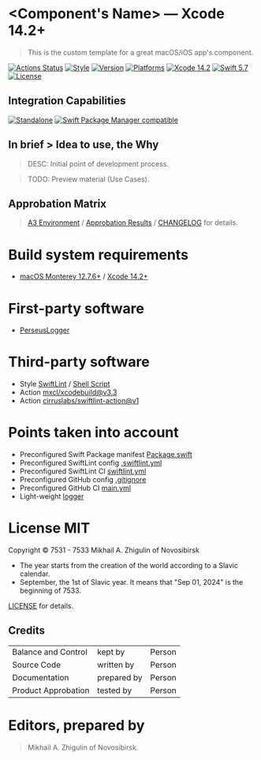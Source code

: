 # <Component's Name> — Xcode 14.2+

> This is the custom template for a great macOS/iOS app's component.<br/>

[![Actions Status](https://github.com/perseusrealdeal/TheTechnologicalTree/actions/workflows/main.yml/badge.svg)](https://github.com/perseusrealdeal/TheTechnologicalTree/actions/workflows/main.yml)
[![Style](https://github.com/perseusrealdeal/TheTechnologicalTree/actions/workflows/swiftlint.yml/badge.svg)](https://github.com/perseusrealdeal/TheTechnologicalTree/actions/workflows/swiftlint.yml)
[![Version](https://img.shields.io/badge/Version-0.0.1-green.svg)](/CHANGELOG.md)
[![Platforms](https://img.shields.io/badge/Platforms-macOS%2010.13+_|_iOS%2011.0+-orange.svg)](https://en.wikipedia.org/wiki/List_of_Apple_products)
[![Xcode 14.2](https://img.shields.io/badge/Xcode-14.2+-red.svg)](https://en.wikipedia.org/wiki/Xcode)
[![Swift 5.7](https://img.shields.io/badge/Swift-5.7-red.svg)](https://www.swift.org)
[![License](http://img.shields.io/:License-MIT-blue.svg)](/LICENSE)

## Integration Capabilities

[![Standalone](https://img.shields.io/badge/Standalone%20-available-informational.svg)](/T3ComponentSingle.swift)
[![Swift Package Manager compatible](https://img.shields.io/badge/Swift%20Package%20Manager-compatible-4BC51D.svg)](/Package.swift)

## In brief > Idea to use, the Why

> DESC: Initial point of development process.<br/>

> TODO: Preview material (Use Cases).

## Approbation Matrix

> [A3 Environment](https://docs.google.com/document/d/1K2jOeIknKRRpTEEIPKhxO2H_1eBTof5uTXxyOm5g6nQ/edit?usp=sharing) / [Approbation Results](/APPROBATION.md) / [CHANGELOG](/CHANGELOG.md) for details.

# Build system requirements

- [macOS Monterey 12.7.6+](https://apps.apple.com/by/app/macos-monterey/id1576738294) / [Xcode 14.2+](https://developer.apple.com/services-account/download?path=/Developer_Tools/Xcode_14.2/Xcode_14.2.xip)

# First-party software

- [PerseusLogger](https://gist.github.com/perseusrealdeal/df456a9825fcface44eca738056eb6d5)

# Third-party software

- Style [SwiftLint](https://github.com/realm/SwiftLint) / [Shell Script](/SucceedsPostAction.sh)
- Action [mxcl/xcodebuild@v3.3](https://github.com/mxcl/xcodebuild/releases/tag/v3.3.0)
- Action [cirruslabs/swiftlint-action@v1](https://github.com/cirruslabs/swiftlint-action/releases/tag/v1.0.0)

# Points taken into account

- Preconfigured Swift Package manifest [Package.swift](/Package.swift)
- Preconfigured SwiftLint config [.swiftlint.yml](/.swiftlint.yml)
- Preconfigured SwiftLint CI [swiftlint.yml](/.github/workflows/swiftlint.yml)
- Preconfigured GitHub config [.gitignore](/.gitignore)
- Preconfigured GitHub CI [main.yml](/.github/workflows/main.yml)
- Light-weight [logger](/Sources/T3Component/PerseusLogger.swift)

# License MIT

Copyright © 7531 - 7533 Mikhail A. Zhigulin of Novosibirsk<br/>

- The year starts from the creation of the world according to a Slavic calendar.
- September, the 1st of Slavic year. It means that "Sep 01, 2024" is the beginning of 7533.

[LICENSE](/LICENSE) for details.

## Credits

<table>
<tr>
    <td>Balance and Control</td>
    <td>kept by</td>
    <td>Person</td>
</tr>
<tr>
    <td>Source Code</td>
    <td>written by</td>
    <td>Person</td>
</tr>
<tr>
    <td>Documentation</td>
    <td>prepared by</td>
    <td>Person</td>
</tr>
<tr>
    <td>Product Approbation</td>
    <td>tested by</td>
    <td>Person</td>
</tr>
</table>

# Editors, prepared by

> Mikhail A. Zhigulin of Novosibirsk.
